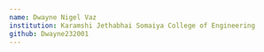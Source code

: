 ```yaml
---
name: Dwayne Nigel Vaz
institution: Karamshi Jethabhai Somaiya College of Engineering
github: Dwayne232001
---
```


